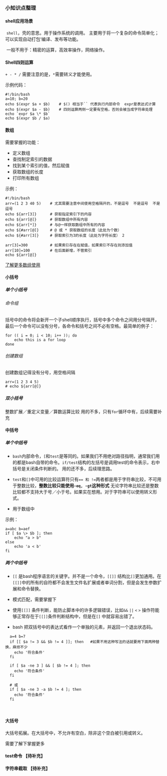 ### 小知识点整理

#### shell应用场景

​	`shell`，壳的意思。用于操作系统的调用。 主要用于将一个复杂的命令简单化；可以实现自动打包‘编译、发布等功能。

​	一般不用于：精密的运算，高效率操作，网络操作。

#### Shell四则运算

`+ - * /` 需要注意的是，`*`需要转义才能使用。

示例代码：

```
#!/bin/bash
a=10; b=20
echo $(expr $a + $b)    # $() 相当于`` 代表执行内部命令  expr是表达式计算  
echo $(expr $a - $b)	# 四则运算两侧一定要有空格，否则会被当成字符串处理
echo `expr $a \* $b`
echo $(expr $b / $a)
```

#### 数组

需要掌握的功能：

* 定义数组
* 查找制定索引的数据
* 找到某个索引的值，然后赋值
* 获取数组的长度
* 打印所有数组

示例：

```
#!/bin/bash
arr=(1 2 3 40 5)  	# 尤其需要注意中间使用空格隔开的，不是逗号  不是逗号  不是逗号
echo ${arr[3]}		# 获取指定索引下的内容
echo ${arr[@]}		# 获取数组中所有内容
echo ${arr[*]}		# 与@一样获取数组中所有的内容
echo ${#arr[@]}		# @ 或 * 获取数组的长度（此处为个数） 
echo ${#arr[3]}		# 获取索引为3的长度（此处为字符长度） 2

arr[3]=300			# 如果索引存在在赋值，如果索引不存在则添加值
arr[10]=100			# 在后面新增，不管索引
echo ${arr[@]}
```

<a href="http://blog.csdn.net/neven7/article/details/48135883" target="_blank">了解更多数组使用</a>



#### 小括号

##### 单个小括号

###### 命令组

括号中的命令将会新开一个子shell顺序执行，括号中多个命令之间用分号隔开，最后一个命令可以没有分号，各命令和括号之间不必有空格。最简单的例子：

```
for (( i = 0; i < 10; i++ )); do
	echo this is a for loop
done
```

###### 创建数组

创建数组记得没有分号，用空格间隔

```
arr=(1 2 3 4 5)
# echo ${arr[@]}
```
##### 双小括号

整数扩展／重定义变量／算数运算比较  用的不多，只有`for`循环中有，后续需要补充


#### 中括号

##### 单个中括号

* `bash`内部命令，`[`和`test`是等同的。如果我们不用绝对路径指明，通常我们用的都是bash自带的命令。`if/test`结构的左括号是调用test的命令表示，右中括号是关闭条件判断的。  用的还不多，后续理思路。


*  `test`和`[]`中可用的比较运算符只有`== 和 !=`两者都是用于字符串比较，不可用于整数比较，__整数比较只能使用`-eq, -gt`这种形式__ 无论字符串比较还是整数比较都不支持大于号／小于号。如果实在想用。对于字符串可以使用转义形式。 
*  用于数组中

示例：

```
a=abc b=aef
if [ $a \> $b ]; then
	echo "a > b"
else
	echo 'a < b'
fi
```

##### 两个中括号

* `[[` 是bash程序语言的关键字。并不是一个命令，`[[]]` 结构比`[]`更加通用。在`[[]]`中的所有的自符都不会发生文件名扩展或者单词分割，但是会发生参数扩展和命令替换。

* 模式匹配，需要掌握下

* 使用`[[]]` 条件判断，能防止脚本中的许多逻辑错误，比如`&&` `||` `<` `>` 操作符能够正常存在于`[[]]`条件判断结构中，但是在`[]` 中就容易出错了。

* bash 把双括号中的表达式看作一个单独的元素，并返回一个退出状态码。



```
  a=4 b=7
  if [[ $a != 3 && $b != 4 ]]; then   #如果不用这种写法的话就要用下面两种替换，麻烦不少
  	echo '符合条件'
  fi

  if [ $a -ne 3 ] && [ $b != 4 ]; then
  	echo '符合条件'
  fi

  # 或
  if [ $a -ne 3 -a $b != 4 ]; then
  	echo '符合条件'
  fi
```

  ​

#### 大括号

大括号拓展。在大括号中，不允许有空白，除非这个空白被引用或转义。

需要了解下掌握更多

#### test命令 【待补充】



#### 字符串截取 【待补充】

